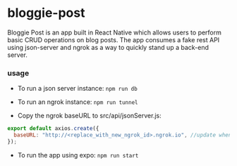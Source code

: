 # bloggie-post

Bloggie Post is an app built in React Native which allows users to perform basic CRUD operations on blog posts. The app consumes a fake rest API using json-server and ngrok as a way to quickly stand up a back-end server.

### usage

- To run a json server instance:
  `npm run db`

- To run an ngrok instance:
  `npm run tunnel`

- Copy the ngrok baseURL to src/api/jsonServer.js:

```javascript
export default axios.create({
  baseURL: "http://<replace_with_new_ngrok_id>.ngrok.io", //update when ngrok session has expired or restarted!
});
```

- To run the app using expo:
  `npm run start`
